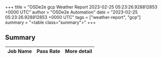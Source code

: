 +++
title = "OSDe2e gcp Weather Report 2023-02-25 05:23:26.928812853 +0000 UTC"
author = "OSDe2e Automation"
date = "2023-02-25 05:23:26.928812853 +0000 UTC"
tags = ["weather-report", "gcp"]
summary = "<table class=\"summary\"></table>"
+++
## Summary

| Job Name | Pass Rate | More detail |
|----------|-----------|-------------|




